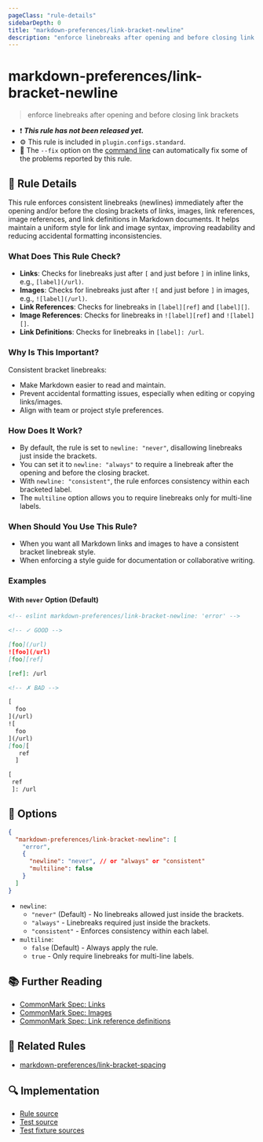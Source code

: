 ```yaml
---
pageClass: "rule-details"
sidebarDepth: 0
title: "markdown-preferences/link-bracket-newline"
description: "enforce linebreaks after opening and before closing link brackets"
---
```


# markdown-preferences/link-bracket-newline

> enforce linebreaks after opening and before closing link brackets

- ❗ <badge text="This rule has not been released yet." vertical="middle" type="error"> **_This rule has not been released yet._** </badge>
- ⚙️ This rule is included in `plugin.configs.standard`.
- 🔧 The `--fix` option on the [command line](https://eslint.org/docs/user-guide/command-line-interface#fixing-problems) can automatically fix some of the problems reported by this rule.

## 📖 Rule Details

This rule enforces consistent linebreaks (newlines) immediately after the opening and/or before the closing brackets of links, images, link references, image references, and link definitions in Markdown documents. It helps maintain a uniform style for link and image syntax, improving readability and reducing accidental formatting inconsistencies.

### What Does This Rule Check?

- **Links**: Checks for linebreaks just after `[` and just before `]` in inline links, e.g., `[label](/url)`.
- **Images**: Checks for linebreaks just after `![` and just before `]` in images, e.g., `![label](/url)`.
- **Link References**: Checks for linebreaks in `[label][ref]` and `[label][]`.
- **Image References**: Checks for linebreaks in `![label][ref]` and `![label][]`.
- **Link Definitions**: Checks for linebreaks in `[label]: /url`.

### Why Is This Important?

Consistent bracket linebreaks:

- Make Markdown easier to read and maintain.
- Prevent accidental formatting issues, especially when editing or copying links/images.
- Align with team or project style preferences.

### How Does It Work?

- By default, the rule is set to `newline: "never"`, disallowing linebreaks just inside the brackets.
- You can set it to `newline: "always"` to require a linebreak after the opening and before the closing bracket.
- With `newline: "consistent"`, the rule enforces consistency within each bracketed label.
- The `multiline` option allows you to require linebreaks only for multi-line labels.

### When Should You Use This Rule?

- When you want all Markdown links and images to have a consistent bracket linebreak style.
- When enforcing a style guide for documentation or collaborative writing.

### Examples

#### With `never` Option (Default)

<!-- prettier-ignore-start -->

<!-- eslint-skip -->

```md
<!-- eslint markdown-preferences/link-bracket-newline: 'error' -->

<!-- ✓ GOOD -->

[foo](/url)
![foo](/url)
[foo][ref]

[ref]: /url

<!-- ✗ BAD -->

[
  foo
](/url)
![
  foo
](/url)
[foo][
   ref
  ]

[
 ref
 ]: /url
```

<!-- prettier-ignore-end -->

## 🔧 Options

```json
{
  "markdown-preferences/link-bracket-newline": [
    "error",
    {
      "newline": "never", // or "always" or "consistent"
      "multiline": false
    }
  ]
}
```

- `newline`:
  - `"never"` (Default) - No linebreaks allowed just inside the brackets.
  - `"always"` - Linebreaks required just inside the brackets.
  - `"consistent"` - Enforces consistency within each label.
- `multiline`:
  - `false` (Default) - Always apply the rule.
  - `true` - Only require linebreaks for multi-line labels.

## 📚 Further Reading

- [CommonMark Spec: Links](https://spec.commonmark.org/0.31.2/#links)
- [CommonMark Spec: Images](https://spec.commonmark.org/0.31.2/#images)
- [CommonMark Spec: Link reference definitions](https://spec.commonmark.org/0.31.2/#link-reference-definitions)

## 👫 Related Rules

- [markdown-preferences/link-bracket-spacing](./link-bracket-spacing.md)

## 🔍 Implementation

- [Rule source](https://github.com/ota-meshi/eslint-plugin-markdown-preferences/blob/main/src/rules/link-bracket-newline.ts)
- [Test source](https://github.com/ota-meshi/eslint-plugin-markdown-preferences/blob/main/tests/src/rules/link-bracket-newline.ts)
- [Test fixture sources](https://github.com/ota-meshi/eslint-plugin-markdown-preferences/tree/main/tests/fixtures/rules/link-bracket-newline)
